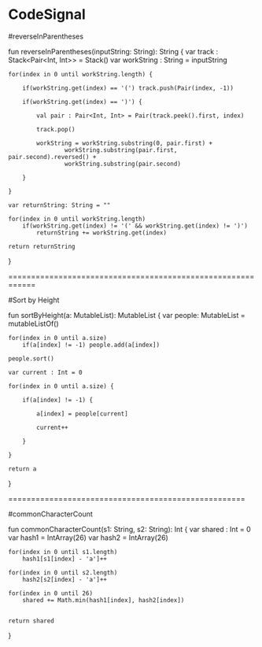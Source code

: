 # CodeSignal

#reverseInParentheses

fun reverseInParentheses(inputString: String): String {
    var track      : Stack<Pair<Int, Int>> = Stack()
    var workString : String = inputString

	for(index in 0 until workString.length) {

		if(workString.get(index) == '(') track.push(Pair(index, -1))

		if(workString.get(index) == ')') {

			val pair : Pair<Int, Int> = Pair(track.peek().first, index)

			track.pop()

			workString = workString.substring(0, pair.first) + 
					workString.substring(pair.first, pair.second).reversed() +
					workString.substring(pair.second)
                    
		}

	}
    
    var returnString: String = ""
    
    for(index in 0 until workString.length)
        if(workString.get(index) != '(' && workString.get(index) != ')')
            returnString += workString.get(index)

	return returnString
}

============================================================

#Sort by Height

fun sortByHeight(a: MutableList<Int>): MutableList<Int> {
  var people: MutableList<Int> = mutableListOf()

	for(index in 0 until a.size)
		if(a[index] != -1) people.add(a[index])

    people.sort()

	var current : Int = 0

	for(index in 0 until a.size) {

		if(a[index] != -1) {

			a[index] = people[current]

			current++

		}

	}

	return a
}
  
====================================================
	
#commonCharacterCount

fun commonCharacterCount(s1: String, s2: String): Int {
  var shared : Int        = 0
	var hash1   = IntArray(26)
	var hash2   = IntArray(26)

	for(index in 0 until s1.length)
		hash1[s1[index] - 'a']++

	for(index in 0 until s2.length)
		hash2[s2[index] - 'a']++

	for(index in 0 until 26)
		shared += Math.min(hash1[index], hash2[index])


	return shared
}

